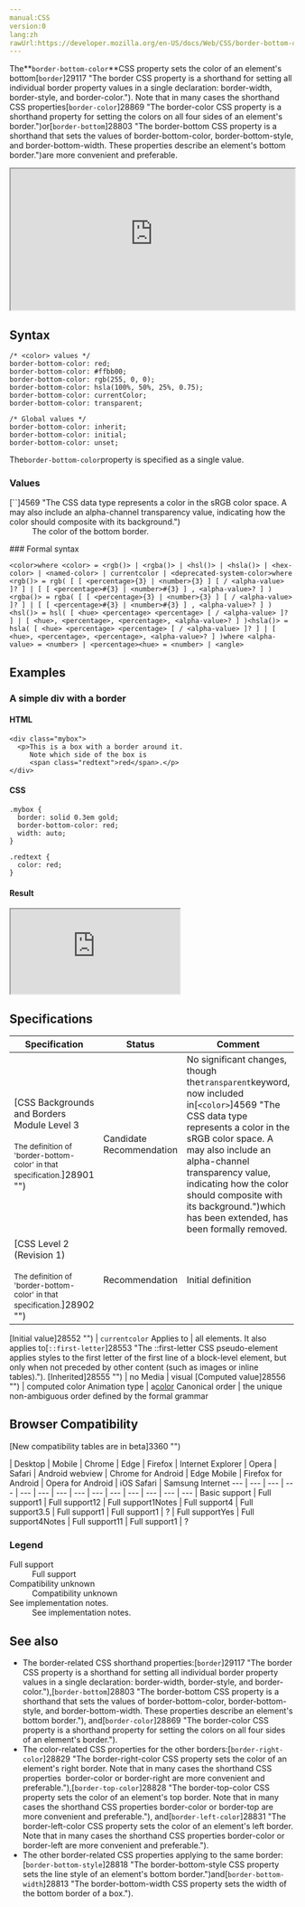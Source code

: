 ```yaml
---
manual:CSS
version:0
lang:zh
rawUrl:https://developer.mozilla.org/en-US/docs/Web/CSS/border-bottom-color
---
```






The**`border-bottom-color`**CSS property sets the color of an element&#39;s bottom[`border`]29117 "The border CSS property is a shorthand for setting all individual border property values in a single declaration: border-width, border-style, and border-color."). Note that in many cases the shorthand CSS properties[`border-color`]28869 "The border-color CSS property is a shorthand property for setting the colors on all four sides of an element's border.")or[`border-bottom`]28803 "The border-bottom CSS property is a shorthand that sets the values of border-bottom-color, border-bottom-style, and border-bottom-width. These properties describe an element's bottom border.")are more convenient and preferable.

<iframe src='https://interactive-examples.mdn.mozilla.net/pages/css/border-bottom-color.html' width='100%' height='250'></iframe>

## Syntax<a name="Syntax"></a>

```
/* <color> values */
border-bottom-color: red;
border-bottom-color: #ffbb00;
border-bottom-color: rgb(255, 0, 0);
border-bottom-color: hsla(100%, 50%, 25%, 0.75);
border-bottom-color: currentColor;
border-bottom-color: transparent;

/* Global values */
border-bottom-color: inherit;
border-bottom-color: initial;
border-bottom-color: unset;
```


The`border-bottom-color`property is specified as a single value.


### Values<a name="Values"></a>
<dl><dt id=''>[`<color>`]4569 "The <color> CSS data type represents a color in the sRGB color space. A <color> may also include an alpha-channel transparency value, indicating how the color should composite with its background.")</dt><dd>The color of the bottom border.</dd></dl>
### Formal syntax<a name="Formal_syntax"></a>

```
<color>where <color> = <rgb()> | <rgba()> | <hsl()> | <hsla()> | <hex-color> | <named-color> | currentcolor | <deprecated-system-color>where <rgb()> = rgb( [ [ <percentage>{3} | <number>{3} ] [ / <alpha-value> ]? ] | [ [ <percentage>#{3} | <number>#{3} ] , <alpha-value>? ] )<rgba()> = rgba( [ [ <percentage>{3} | <number>{3} ] [ / <alpha-value> ]? ] | [ [ <percentage>#{3} | <number>#{3} ] , <alpha-value>? ] )<hsl()> = hsl( [ <hue> <percentage> <percentage> [ / <alpha-value> ]? ] | [ <hue>, <percentage>, <percentage>, <alpha-value>? ] )<hsla()> = hsla( [ <hue> <percentage> <percentage> [ / <alpha-value> ]? ] | [ <hue>, <percentage>, <percentage>, <alpha-value>? ] )where <alpha-value> = <number> | <percentage><hue> = <number> | <angle>
```

## Examples<a name="Examples"></a>

### A simple div with a border<a name="A_simple_div_with_a_border"></a>

#### HTML<a name="HTML"></a>

```
<div class="mybox">
  <p>This is a box with a border around it.
     Note which side of the box is
     <span class="redtext">red</span>.</p>
</div>
```

#### CSS<a name="CSS"></a>

```
.mybox {
  border: solid 0.3em gold;
  border-bottom-color: red;
  width: auto;
}

.redtext {
  color: red;
}
```

#### Result<a name="Result"></a>


<iframe src='https://mdn.mozillademos.org/en-US/docs/Web/CSS/border-bottom-color$samples/A_simple_div_with_a_border?revision=1352112' width='null' height='null'></iframe>



## Specifications<a name="Specifications"></a>

Specification | Status | Comment 
 ---  |  ---  |  ---  | 
[CSS Backgrounds and Borders Module Level 3<br></br><small>The definition of &#39;border-bottom-color&#39; in that specification.</small>]28901 "") | Candidate Recommendation | No significant changes, though the`transparent`keyword, now included in[`<color>`]4569 "The <color> CSS data type represents a color in the sRGB color space. A <color> may also include an alpha-channel transparency value, indicating how the color should composite with its background.")which has been extended, has been formally removed. 
[CSS Level 2 (Revision 1)<br></br><small>The definition of &#39;border-bottom-color&#39; in that specification.</small>]28902 "") | Recommendation | Initial definition 


[Initial value]28552 "") | `currentcolor` 
Applies to | all elements. It also applies to[`::first-letter`]28553 "The ::first-letter CSS pseudo-element applies styles to the first letter of the first line of a block-level element, but only when not preceded by other content (such as images or inline tables)."). 
[Inherited]28555 "") | no 
Media | visual 
[Computed value]28556 "") | computed color 
Animation type | a[color](%4569#Interpolation "Values of the <color> CSS data type are interpolated on each of their red, green, blue components, each handled as a real, floating-point number. Note that interpolation of colors happens in the alpha-premultiplied sRGBA color space to prevent unexpected grey colors to appear.") 
Canonical order | the unique non-ambiguous order defined by the formal grammar 


## Browser Compatibility<a name="Browser_Compatibility"></a>
[New compatibility tables are in beta<i></i>]3360 "")

 | <abbr>Desktop<i></i></abbr> | <abbr>Mobile<i></i></abbr> 
 | <abbr>Chrome<i></i></abbr> | <abbr>Edge<i></i></abbr> | <abbr>Firefox<i></i></abbr> | <abbr>Internet Explorer<i></i></abbr> | <abbr>Opera<i></i></abbr> | <abbr>Safari<i></i></abbr> | <abbr>Android webview<i></i></abbr> | <abbr>Chrome for Android<i></i></abbr> | <abbr>Edge Mobile<i></i></abbr> | <abbr>Firefox for Android<i></i></abbr> | <abbr>Opera for Android<i></i></abbr> | <abbr>iOS Safari<i></i></abbr> | <abbr>Samsung Internet<i></i></abbr> 
 ---  |  ---  |  ---  |  ---  |  ---  |  ---  |  ---  |  ---  |  ---  |  ---  |  ---  |  ---  |  ---  |  ---  | 
Basic support | <abbr>Full support</abbr>1 | <abbr>Full support</abbr>12 | <abbr>Full support</abbr>1<abbr>Notes<i></i></abbr> | <abbr>Full support</abbr>4 | <abbr>Full support</abbr>3.5 | <abbr>Full support</abbr>1 | <abbr>Full support</abbr>1 | <abbr>?</abbr> | <abbr>Full support</abbr>Yes | <abbr>Full support</abbr>4<abbr>Notes<i></i></abbr> | <abbr>Full support</abbr>11 | <abbr>Full support</abbr>1 | <abbr>?</abbr> 


### Legend<a name="Legend"></a>
<dl><dt id=''><abbr>Full support</abbr></dt><dd>Full support</dd><dt id=''><abbr>Compatibility unknown</abbr></dt><dd>Compatibility unknown</dd><dt id=''><abbr>See implementation notes.<i></i></abbr></dt><dd>See implementation notes.</dd></dl>





## See also<a name="See_also"></a>





* The border-related CSS shorthand properties:[`border`]29117 "The border CSS property is a shorthand for setting all individual border property values in a single declaration: border-width, border-style, and border-color."),[`border-bottom`]28803 "The border-bottom CSS property is a shorthand that sets the values of border-bottom-color, border-bottom-style, and border-bottom-width. These properties describe an element's bottom border."), and[`border-color`]28869 "The border-color CSS property is a shorthand property for setting the colors on all four sides of an element's border.").
* The color-related CSS properties for the other borders:[`border-right-color`]28829 "The border-right-color CSS property sets the color of an element's right border. Note that in many cases the shorthand CSS properties  border-color or border-right are more convenient and preferable."),[`border-top-color`]28828 "The border-top-color CSS property sets the color of an element's top border. Note that in many cases the shorthand CSS properties border-color or border-top are more convenient and preferable."), and[`border-left-color`]28831 "The border-left-color CSS property sets the color of an element's left border. Note that in many cases the shorthand CSS properties border-color or border-left are more convenient and preferable.").
* The other border-related CSS properties applying to the same border:[`border-bottom-style`]28818 "The border-bottom-style CSS property sets the line style of an element's bottom border.")and[`border-bottom-width`]28813 "The border-bottom-width CSS property sets the width of the bottom border of a box.").



